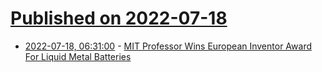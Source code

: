 # [Published on 2022-07-18](index.md)

* [2022-07-18, 06:31:00](https://soylentnews.org/article.pl?sid=22/07/17/1432222&from=rss) - [MIT Professor Wins European Inventor Award For Liquid Metal Batteries](https://soylentnews.org/article.pl?sid=22/07/17/1432222&from=rss)
